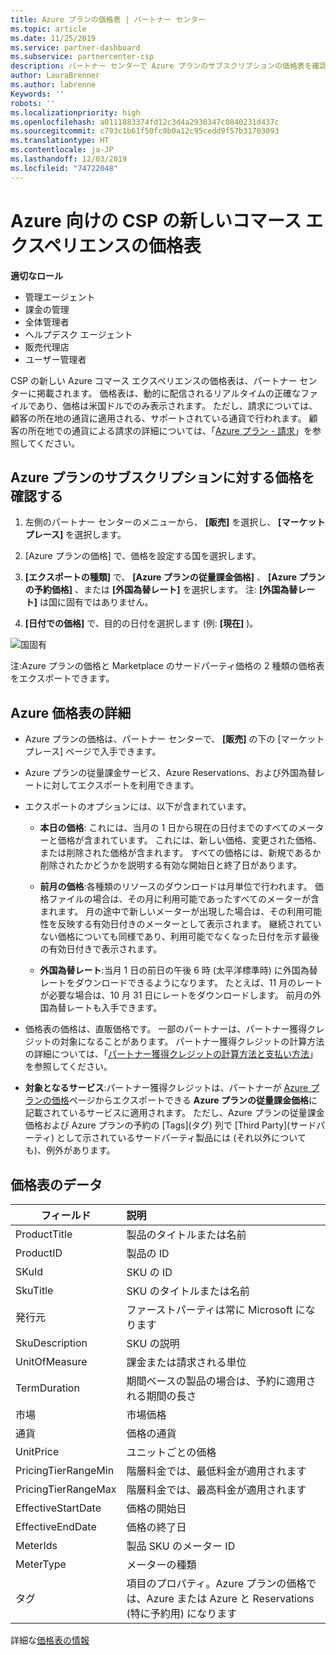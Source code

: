 ```yaml
---
title: Azure プランの価格表 | パートナー センター
ms.topic: article
ms.date: 11/25/2019
ms.service: partner-dashboard
ms.subservice: partnercenter-csp
description: パートナー センターで Azure プランのサブスクリプションの価格表を確認する方法を説明します。
author: LauraBrenner
ms.author: labrenne
Keywords: ''
robots: ''
ms.localizationpriority: high
ms.openlocfilehash: a0111883374fd12c3d4a2930347c0840231d437c
ms.sourcegitcommit: c793c1b61f50fc0b0a12c95cedd9f57b31703093
ms.translationtype: HT
ms.contentlocale: ja-JP
ms.lasthandoff: 12/03/2019
ms.locfileid: "74722048"
---
```

# <a name="price-list-for-the-new-commerce-experience-in-csp-for-azure"></a>Azure 向けの CSP の新しいコマース エクスペリエンスの価格表 

**適切なロール**

- 管理エージェント
- 課金の管理
- 全体管理者
- ヘルプデスク エージェント
- 販売代理店
- ユーザー管理者

CSP の新しい Azure コマース エクスペリエンスの価格表は、パートナー センターに掲載されます。 価格表は、動的に配信されるリアルタイムの正確なファイルであり、価格は米国ドルでのみ表示されます。 ただし、請求については、顧客の所在地の通貨に適用される、サポートされている通貨で行われます。 顧客の所在地での通貨による請求の詳細については、「[Azure プラン - 請求](azure-plan-billing.md)」を参照してください。

## <a name="see-pricing-for-subscriptions-under-the-azure-plan-pricing"></a>Azure プランのサブスクリプションに対する価格を確認する

1. 左側のパートナー センターのメニューから、 **[販売]** を選択し、 **[マーケットプレース]** を選択します。

2. [Azure プランの価格] で、価格を設定する国を選択します。

3. **[エクスポートの種類]** で、 **[Azure プランの従量課金価格]** 、 **[Azure プランの予約価格]** 、または **[外国為替レート]** を選択します。 注: **[外国為替レート]** は国に固有ではありません。

3. **[日付での価格]** で、目的の日付を選択します (例: **[現在]** )。 


![国固有](images/azure/pricingnew.png)

注:Azure プランの価格と Marketplace のサードパーティ価格の 2 種類の価格表をエクスポートできます。 

## <a name="azure-price-list-specifics"></a>Azure 価格表の詳細

- Azure プランの価格は、パートナー センターで、 **[販売]** の下の [マーケットプレース] ページで入手できます。

- Azure プランの従量課金サービス、Azure Reservations、および外国為替レートに対してエクスポートを利用できます。

- エクスポートのオプションには、以下が含まれています。

    - **本日の価格**: これには、当月の 1 日から現在の日付までのすべてのメーターと価格が含まれています。 これには、新しい価格、変更された価格、または削除された価格が含まれます。 すべての価格には、新規であるか削除されたかどうかを説明する有効な開始日と終了日があります。

    - **前月の価格**:各種類のリソースのダウンロードは月単位で行われます。 価格ファイルの場合は、その月に利用可能であったすべてのメーターが含まれます。 月の途中で新しいメーターが出現した場合は、その利用可能性を反映する有効日付きのメーターとして表示されます。 継続されていない価格についても同様であり、利用可能でなくなった日付を示す最後の有効日付きで表示されます。

    - **外国為替レート**:当月 1 日の前日の午後 6 時 (太平洋標準時) に外国為替レートをダウンロードできるようになります。 たとえば、11 月のレートが必要な場合は、10 月 31 日にレートをダウンロードします。 前月の外国為替レートも入手できます。

- 価格表の価格は、直販価格です。 一部のパートナーは、パートナー獲得クレジットの対象になることがあります。 パートナー獲得クレジットの計算方法の詳細については、「[パートナー獲得クレジットの計算方法と支払い方法](partner-earned-credit-explanation.md)」を参照してください。

- **対象となるサービス**:パートナー獲得クレジットは、パートナーが [Azure プランの価格](https://partner.microsoft.com/commerce/sales)ページからエクスポートできる **Azure プランの従量課金価格**に記載されているサービスに適用されます。 ただし、Azure プランの従量課金価格および Azure プランの予約の [Tags]\(タグ\) 列で [Third Party]\(サードパーティ\) として示されているサードパーティ製品には (それ以外についても)、例外があります。

## <a name="price-list-data"></a>価格表のデータ

|**フィールド**   |**説明**   |
|--------------------------|:---------------------------|
|ProductTitle  |製品のタイトルまたは名前|
|ProductID   |製品の ID|
|SKuId|SKU の ID|
|SkuTitle|SKU のタイトルまたは名前|
|発行元|ファーストパーティは常に Microsoft になります|
|SkuDescription|SKU の説明|
|UnitOfMeasure|課金または請求される単位|
|TermDuration|期間ベースの製品の場合は、予約に適用される期間の長さ|
|市場|市場価格|
|通貨|価格の通貨|
|UnitPrice|ユニットごとの価格|
|PricingTierRangeMin|階層料金では、最低料金が適用されます|
|PricingTierRangeMax|階層料金では、最高料金が適用されます|
|EffectiveStartDate|価格の開始日|
|EffectiveEndDate|価格の終了日|
|MeterIds|製品 SKU のメーター ID|
|MeterType|メーターの種類|
|タグ|項目のプロパティ。Azure プランの価格では、Azure または Azure と Reservations (特に予約用) になります|

詳細な[価格表の情報](https://partner.microsoft.com/commerce/sales?type=Any&category=Any)  
